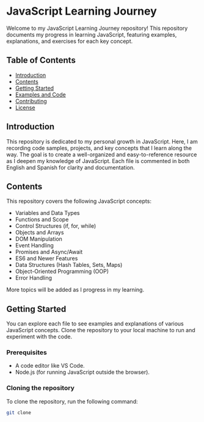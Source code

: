 # JavaScript Learning Journey

Welcome to my JavaScript Learning Journey repository! This repository documents my progress in learning JavaScript, featuring examples, explanations, and exercises for each key concept.

## Table of Contents
- [Introduction](#introduction)
- [Contents](#contents)
- [Getting Started](#getting-started)
- [Examples and Code](#examples-and-code)
- [Contributing](#contributing)
- [License](#license)

## Introduction
This repository is dedicated to my personal growth in JavaScript. Here, I am recording code samples, projects, and key concepts that I learn along the way. The goal is to create a well-organized and easy-to-reference resource as I deepen my knowledge of JavaScript. Each file is commented in both English and Spanish for clarity and documentation.

## Contents
This repository covers the following JavaScript concepts:
- Variables and Data Types
- Functions and Scope
- Control Structures (if, for, while)
- Objects and Arrays
- DOM Manipulation
- Event Handling
- Promises and Async/Await
- ES6 and Newer Features
- Data Structures (Hash Tables, Sets, Maps)
- Object-Oriented Programming (OOP)
- Error Handling

More topics will be added as I progress in my learning.

## Getting Started
You can explore each file to see examples and explanations of various JavaScript concepts. Clone the repository to your local machine to run and experiment with the code.

### Prerequisites
- A code editor like VS Code.
- Node.js (for running JavaScript outside the browser).

### Cloning the repository
To clone the repository, run the following command:
```bash
git clone 
